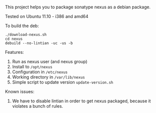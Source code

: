 This project helps you to package sonatype nexus as a debian package.

Tested on Ubuntu 11.10 - i386 and amd64

To build the deb:

    ./download-nexus.sh
    cd nexus
    debuild --no-lintian -uc -us -b

Features:

1. Run as nexus user (and nexus group)
1. Install to `/opt/nexus`
1. Configuration in `/etc/nexus`
1. Working directory in `/var/lib/nexus`
1. Simple script to update version `update-version.sh`

Known issues:

1. We have to disable lintian in order to get nexus packaged, because it violates a bunch of rules.
